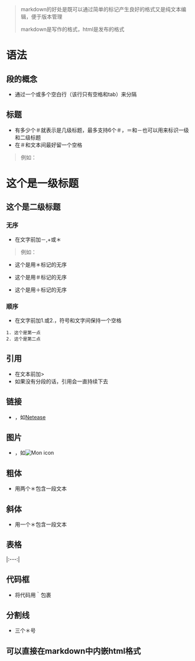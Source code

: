 > markdown的好处是既可以通过简单的标记产生良好的格式又是纯文本编辑，便于版本管理
>
> markdown是写作的格式，html是发布的格式

# 语法
## 段的概念
* 通过一个或多个空白行（该行只有空格和tab）来分隔

## 标题
* 有多少个＃就表示是几级标题，最多支持6个＃，＝和－也可以用来标识一级和二级标题
* 在＃和文本间最好留一个空格

> 例如：
# 这个是一级标题
## 这个是二级标题

### 无序
* 在文字前加－,+或＊

> 例如：
* 这个是用＊标记的无序
- 这个是用＃标记的无序
+ 这个是用＋标记的无序

### 顺序
* 在文字前加1.或2.，符号和文字间保持一个空格

``` 例如：
1. 这个是第一点
2. 这个是第二点
``` 

## 引用
* 在文本前加>
* 如果没有分段的话，引用会一直持续下去
## 链接
* []()，如[Netease](http://www.netease.com)
## 图片
* ![]()，如![Mon icon](http://mouapp.com/Mon_128.png)
## 粗体
* 用两个＊包含一段文本
## 斜体
* 用一个＊包含一段文本
## 表格
|:---:|
## 代码框
* 将代码用｀包裹
## 分割线
* 三个＊号
## 可以直接在markdown中内嵌html格式
